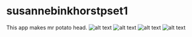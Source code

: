 # susannebinkhorstpset1


This app makes mr potato head.
![alt text]( susannebinkhorstpset1/doc/Screenshot_20171102-124027.png )
![alt text]( susannebinkhorstpset1/doc/Screenshot_20171102-124052.png )
![alt text]( susannebinkhorstpset1/doc/Screenshot_20171102-124114.png )
![alt text]( susannebinkhorstpset1/doc/Screenshot_20171102-124124.png )

